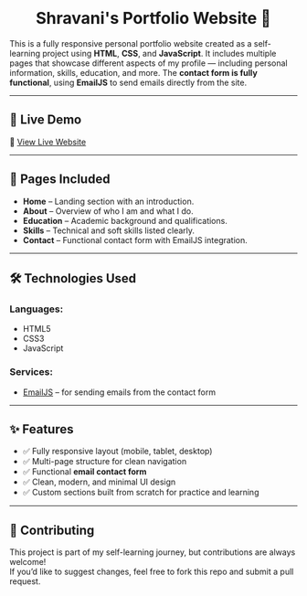 <br>
<h1 align=center>
<span> Shravani's Portfolio Website 💼 </span>
</h1>

This is a fully responsive personal portfolio website created as a self-learning project using **HTML**, **CSS**, and **JavaScript**. It includes multiple pages that showcase different aspects of my profile — including personal information, skills, education, and more. The **contact form is fully functional**, using **EmailJS** to send emails directly from the site.

---

## 🚀 Live Demo

🔗 [View Live Website](https://yourusername.github.io/portfolio)  

---

## 📄 Pages Included

- **Home** – Landing section with an introduction.
- **About** – Overview of who I am and what I do.
- **Education** – Academic background and qualifications.
- **Skills** – Technical and soft skills listed clearly.
- **Contact** – Functional contact form with EmailJS integration.

---

## 🛠️ Technologies Used

### Languages:
- HTML5  
- CSS3  
- JavaScript

### Services:
- [EmailJS](https://www.emailjs.com/) – for sending emails from the contact form

---

## ✨ Features

- ✅ Fully responsive layout (mobile, tablet, desktop)
- ✅ Multi-page structure for clean navigation
- ✅ Functional **email contact form**
- ✅ Clean, modern, and minimal UI design
- ✅ Custom sections built from scratch for practice and learning

---

## 🤝 Contributing

This project is part of my self-learning journey, but contributions are always welcome!  
If you’d like to suggest changes, feel free to fork this repo and submit a pull request.
